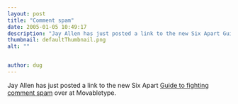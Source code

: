 ```yaml
---
layout: post
title: "Comment spam"
date: 2005-01-05 10:49:17
description: "Jay Allen has just posted a link to the new Six Apart Guide to fighting comment spam over at Movabletype&#8230;."
thumbnail: defaultThumbnail.png
alt: ""


author: dug
---
```


<p>Jay Allen has just posted a link to the new Six Apart <a href="http://sixapart.com/pronet/comment_spam.html">Guide to fighting comment spam</a> over at Movabletype.</p>
